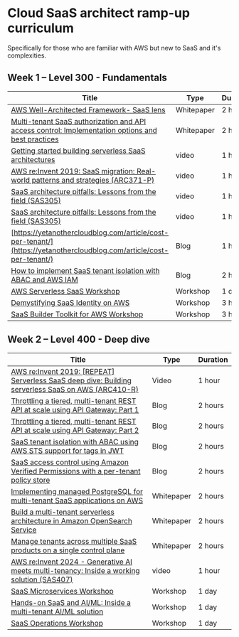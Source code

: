 # Cloud SaaS architect ramp-up curriculum 

Specifically for those who are familiar with AWS but new to SaaS and it's complexities.

## Week 1 – Level 300 - Fundamentals

| Title | Type | Duration |
| --- | --- | --- |
| [AWS Well-Architected Framework- SaaS lens](https://docs.aws.amazon.com/wellarchitected/latest/saas-lens/saas-lens.html) | Whitepaper | 2 hours |
| [Multi-tenant SaaS authorization and API access control: Implementation options and best practices](https://docs.aws.amazon.com/prescriptive-guidance/latest/saas-multitenant-api-access-authorization/introduction.html) | Whitepaper | 2 hours |
| [Getting started building serverless SaaS architectures](https://www.youtube.com/watch?v=5TBzdDV60wE) | video | 1 hour |
| [ AWS re:Invent 2019: SaaS migration: Real-world patterns and strategies (ARC371-P) ](https://www.youtube.com/watch?v=P6oIBoIzSAg) | video | 1 hour |
| [SaaS architecture pitfalls: Lessons from the field (SAS305)](https://www.youtube.com/watch?v=A93camZSpLc) | video | 1 hour |
| [SaaS architecture pitfalls: Lessons from the field (SAS305)](https://www.youtube.com/watch?v=A93camZSpLc) | video | 1 hour |
| [https://yetanothercloudblog.com/article/cost-per-tenant/](https://yetanothercloudblog.com/article/cost-per-tenant/) | Blog | 1 hour |
| [ How to implement SaaS tenant isolation with ABAC and AWS IAM ](https://aws.amazon.com/blogs/security/how-to-implement-saas-tenant-isolation-with-abac-and-aws-iam/) | Blog | 2 hours |
| [AWS Serverless SaaS Workshop](https://catalog.us-east-1.prod.workshops.aws/workshops/b0c6ad36-0a4b-45d8-856b-8a64f0ac76bb/en-US/) | Workshop | 1 day |
| [Demystifying SaaS Identity on AWS](https://catalog.workshops.aws/saas-id/en-US) | Workshop | 3 hours |
| [SaaS Builder Toolkit for AWS Workshop](https://catalog.workshops.aws/sbt-aws/en-US) | Workshop | 3 hours |



## Week 2 – Level 400 - Deep dive

| Title | Type | Duration |
| --- | --- | --- |
| [ AWS re:Invent 2019: [REPEAT] Serverless SaaS deep dive: Building serverless SaaS on AWS (ARC410-R) ](https://www.youtube.com/watch?v=egskuX3YYO4) | Video | 1 hour |
| [ Throttling a tiered, multi-tenant REST API at scale using API Gateway: Part 1 ](https://aws.amazon.com/blogs/architecture/throttling-a-tiered-multi-tenant-rest-api-at-scale-using-api-gateway-part-1/) | Blog | 2 hours |
| [ Throttling a tiered, multi-tenant REST API at scale using API Gateway: Part 2 ](https://aws.amazon.com/blogs/architecture/throttling-a-tiered-multi-tenant-rest-api-at-scale-using-api-gateway-part-2/) | Blog | 2 hours |
| [ SaaS tenant isolation with ABAC using AWS STS support for tags in JWT ](https://aws.amazon.com/blogs/security/saas-tenant-isolation-with-abac-using-aws-sts-support-for-tags-in-jwt/) | Blog | 2 hours |
| [ SaaS access control using Amazon Verified Permissions with a per-tenant policy store ](https://aws.amazon.com/blogs/security/saas-access-control-using-amazon-verified-permissions-with-a-per-tenant-policy-store/) | Blog | 2 hours |
| [Implementing managed PostgreSQL for multi-tenant SaaS applications on AWS](https://docs.aws.amazon.com/prescriptive-guidance/latest/saas-multitenant-managed-postgresql/welcome.html) | Whitepaper | 2 hours |
| [Build a multi-tenant serverless architecture in Amazon OpenSearch Service](https://docs.aws.amazon.com/prescriptive-guidance/latest/patterns/build-a-multi-tenant-serverless-architecture-in-amazon-opensearch-service.html) | Whitepaper | 2 hours |
| [Manage tenants across multiple SaaS products on a single control plane](https://docs.aws.amazon.com/prescriptive-guidance/latest/patterns/manage-tenants-across-multiple-saas-products-on-a-single-control-plane.html) | Whitepaper | 2 hours |
| [ AWS re:Invent 2024 - Generative AI meets multi-tenancy: Inside a working solution (SAS407) ](https://www.youtube.com/watch?v=hq3h5HNIBPE) | video | 1 hour |
| [SaaS Microservices Workshop](https://catalog.workshops.aws/saas-microservices/en-US) | Workshop | 1 day |
| [Hands-on SaaS and AI/ML: Inside a multi-tenant AI/ML solution](https://catalog.workshops.aws/inside-a-multi-tenant-ml-solution/en-US) | Workshop | 1 day |
| [SaaS Operations Workshop](https://catalog.workshops.aws/saas-operations-2/en-US) | Workshop | 1 day |

